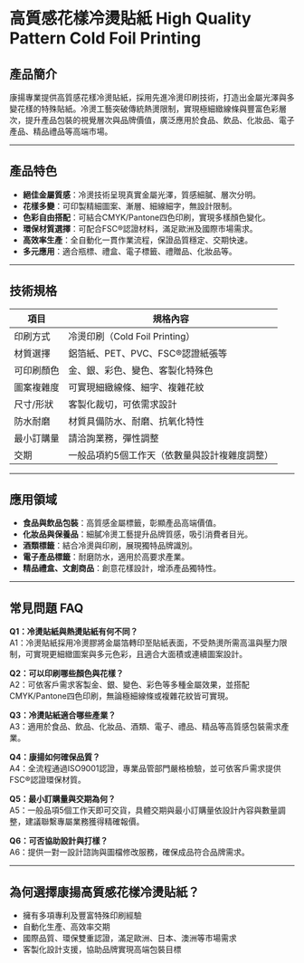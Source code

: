 # 高質感花樣冷燙貼紙 High Quality Pattern Cold Foil Printing

## 產品簡介

康揚專業提供高質感花樣冷燙貼紙，採用先進冷燙印刷技術，打造出金屬光澤與多變花樣的特殊貼紙。冷燙工藝突破傳統熱燙限制，實現極細緻線條與豐富色彩層次，提升產品包裝的視覺層次與品牌價值，廣泛應用於食品、飲品、化妝品、電子產品、精品禮品等高端市場。

---

## 產品特色

- **絕佳金屬質感**：冷燙技術呈現真實金屬光澤，質感細膩、層次分明。
- **花樣多變**：可印製精細圖案、漸層、細線細字，無設計限制。
- **色彩自由搭配**：可結合CMYK/Pantone四色印刷，實現多樣顏色變化。
- **環保材質選擇**：可配合FSC®認證材料，滿足歐洲及國際市場需求。
- **高效率生產**：全自動化一貫作業流程，保證品質穩定、交期快速。
- **多元應用**：適合瓶標、禮盒、電子標籤、禮贈品、化妝品等。

---

## 技術規格

| 項目           | 規格內容                                    |
|----------------|-------------------------------------------|
| 印刷方式       | 冷燙印刷（Cold Foil Printing）             |
| 材質選擇       | 鋁箔紙、PET、PVC、FSC®認證紙張等            |
| 可印刷顏色     | 金、銀、彩色、變色、客製化特殊色            |
| 圖案複雜度     | 可實現細緻線條、細字、複雜花紋              |
| 尺寸/形狀      | 客製化裁切，可依需求設計                   |
| 防水耐磨       | 材質具備防水、耐磨、抗氧化特性              |
| 最小訂購量     | 請洽詢業務，彈性調整                       |
| 交期           | 一般品項約5個工作天（依數量與設計複雜度調整）|

---

## 應用領域

- **食品與飲品包裝**：高質感金屬標籤，彰顯產品高端價值。
- **化妝品與保養品**：細膩冷燙工藝提升品牌質感，吸引消費者目光。
- **酒類標籤**：結合冷燙與印刷，展現獨特品牌識別。
- **電子產品標籤**：耐磨防水，適用於高要求產業。
- **精品禮盒、文創商品**：創意花樣設計，增添產品獨特性。

---

## 常見問題 FAQ

**Q1：冷燙貼紙與熱燙貼紙有何不同？**  
A1：冷燙貼紙採用冷燙膠將金屬箔轉印至貼紙表面，不受熱燙所需高溫與壓力限制，可實現更細緻圖案與多元色彩，且適合大面積或連續圖案設計。

**Q2：可以印刷哪些顏色與花樣？**  
A2：可依客戶需求客製金、銀、變色、彩色等多種金屬效果，並搭配CMYK/Pantone四色印刷，無論極細線條或複雜花紋皆可實現。

**Q3：冷燙貼紙適合哪些產業？**  
A3：適用於食品、飲品、化妝品、酒類、電子、禮品、精品等高質感包裝需求產業。

**Q4：康揚如何確保品質？**  
A4：全流程通過ISO9001認證，專業品管部門嚴格檢驗，並可依客戶需求提供FSC®認證環保材質。

**Q5：最小訂購量與交期為何？**  
A5：一般品項5個工作天即可交貨，具體交期與最小訂購量依設計內容與數量調整，建議聯繫專屬業務獲得精確報價。

**Q6：可否協助設計與打樣？**  
A6：提供一對一設計諮詢與圖檔修改服務，確保成品符合品牌需求。

---

## 為何選擇康揚高質感花樣冷燙貼紙？

- 擁有多項專利及豐富特殊印刷經驗
- 自動化生產、高效率交期
- 國際品質、環保雙重認證，滿足歐洲、日本、澳洲等市場需求
- 客製化設計支援，協助品牌實現高端包裝目標